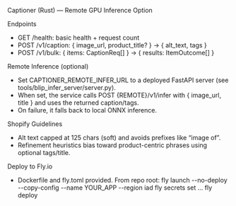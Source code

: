 Captioner (Rust) — Remote GPU Inference Option

Endpoints

- GET /health: basic health + request count
- POST /v1/caption: { image_url, product_title? } → { alt_text, tags }
- POST /v1/bulk: { items: CaptionReq[] } → { results: ItemOutcome[] }

Remote Inference (optional)

- Set CAPTIONER_REMOTE_INFER_URL to a deployed FastAPI server (see tools/blip_infer_server/server.py).
- When set, the service calls POST {REMOTE}/v1/infer with { image_url, title } and uses the returned caption/tags.
- On failure, it falls back to local ONNX inference.

Shopify Guidelines

- Alt text capped at 125 chars (soft) and avoids prefixes like “image of”.
- Refinement heuristics bias toward product-centric phrases using optional tags/title.

Deploy to Fly.io

- Dockerfile and fly.toml provided. From repo root:
  fly launch --no-deploy --copy-config --name YOUR_APP --region iad
  fly secrets set ...
  fly deploy

